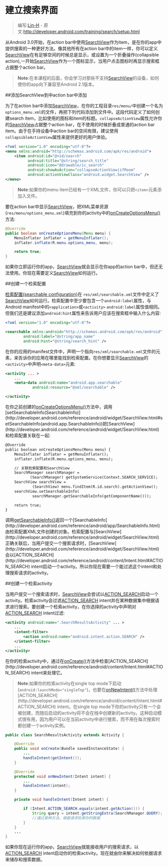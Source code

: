 # 建立搜索界面

> 编写:[Lin-H](https://github.com/Lin-H) - 原文:<http://developer.android.com/training/search/setup.html>

从Android 3.0开始，在action bar中使用[SearchView](http://developer.android.com/reference/android/widget/SearchView.html)作为item，是在你的app中提供搜索的一种更好方法。像其他所有在action bar中的item一样，你可以定义[SearchView](http://developer.android.com/reference/android/widget/SearchView.html)在有足够空间的时候总是显示，或设置为一个折叠操作(collapsible action),一开始[SearchView](http://developer.android.com/reference/android/widget/SearchView.html)作为一个图标显示，当用户点击图标时再显示搜索框占据整个action bar。

>**Note**:在本课程的后面，你会学习对那些不支持[SearchView](http://developer.android.com/reference/android/widget/SearchView.html)的设备，如何使你的app向下兼容至Android 2.1版本。

##添加SearchView到中action bar中添加

为了在action bar中添加[SearchView](http://developer.android.com/reference/android/widget/SearchView.html)，在你的工程目录`res/menu/`中创建一个名为`options_menu.xml`的文件，再把下列代码添加到文件中。这段代码定义了如何创建search item，比如使用的图标和item的标题。`collapseActionView`属性允许你的[SearchView](http://developer.android.com/reference/android/widget/SearchView.html)占据整个action bar，在不使用的时候折叠成普通的action bar item。由于在手持设备中action bar的空间有限，建议使用`collapsibleActionView`属性来提供更好的用户体验。

```xml
<?xml version="1.0" encoding="utf-8"?>
<menu xmlns:android="http://schemas.android.com/apk/res/android">
    <item android:id="@+id/search"
          android:title="@string/search_title"
          android:icon="@drawable/ic_search"
          android:showAsAction="collapseActionView|ifRoom"
          android:actionViewClass="android.widget.SearchView" />
</menu>
```

>**Note**:如果你的menu item已经有一个XML文件，你可以只把`<item>`元素添加入文件。

要在action bar中显示[SearchView](http://developer.android.com/reference/android/widget/SearchView.html)，把XML菜单资源(`res/menu/options_menu.xml`)填充到你的activity中的[onCreateOptionsMenu()](http://developer.android.com/reference/android/app/Activity.html#onCreateOptionsMenu(android.view.Menu))方法:

```java
@Override
public boolean onCreateOptionsMenu(Menu menu) {
    MenuInflater inflater = getMenuInflater();
    inflater.inflate(R.menu.options_menu, menu);

    return true;
}
```

如果你立即运行你的app，[SearchView](http://developer.android.com/reference/android/widget/SearchView.html)就会显示在你app的action bar中，但还无法使用。你现在需要定义[SearchView](http://developer.android.com/reference/android/widget/SearchView.html)如何运行。

##创建一个检索配置

[检索配置(searchable configuration)](http://developer.android.com/guide/topics/search/searchable-config.html)在 `res/xml/searchable.xml`文件中定义了[SearchView](http://developer.android.com/reference/android/widget/SearchView.html)如何运行。检索配置中至少要包含一个`android:label`属性，与Android manifest中的`<application>`或`<activity>` `android:label`属性值相同。但我们还是建议添加`android:hint`属性来告诉用户应该在搜索框中输入什么内容:

```xml
<?xml version="1.0" encoding="utf-8"?>

<searchable xmlns:android="http://schemas.android.com/apk/res/android"
        android:label="@string/app_name"
        android:hint="@string/search_hint" />
```

在你的应用的manifest文件中，声明一个指向`res/xml/searchable.xml`文件的[<meta-data>](http://developer.android.com/guide/topics/manifest/meta-data-element.html)元素，来告诉你的应用在哪里能找到检索配置。在你想要显示[SearchView](http://developer.android.com/reference/android/widget/SearchView.html)的`<activity>`中声明`<meta-data>`元素:

```xml
<activity ... >
    ...
    <meta-data android:name="android.app.searchable"
            android:resource="@xml/searchable" />

</activity>
```

在你之前创建的[onCreateOptionsMenu()](http://developer.android.com/reference/android/app/Activity.html#onCreateOptionsMenu(android.view.Menu))方法中，调用[setSearchableInfo(SearchableInfo)](http://developer.android.com/reference/android/widget/SearchView.html#setSearchableInfo(android.app.SearchableInfo))把[SearchView](http://developer.android.com/reference/android/widget/SearchView.html)和检索配置关联在一起:

```xml
@Override
public boolean onCreateOptionsMenu(Menu menu) {
    MenuInflater inflater = getMenuInflater();
    inflater.inflate(R.menu.options_menu, menu);

    // 关联检索配置和SearchView
    SearchManager searchManager =
           (SearchManager) getSystemService(Context.SEARCH_SERVICE);
    SearchView searchView =
            (SearchView) menu.findItem(R.id.search).getActionView();
    searchView.setSearchableInfo(
            searchManager.getSearchableInfo(getComponentName()));

    return true;
}
```

调用[getSearchableInfo()](http://developer.android.com/reference/android/app/SearchManager.html#getSearchableInfo(android.content.ComponentName))返回一个[SearchableInfo](http://developer.android.com/reference/android/app/SearchableInfo.html)由检索配置XML文件创建的对象。检索配置与[SearchView](http://developer.android.com/reference/android/widget/SearchView.html)正确关联后，当用户提交一个搜索请求时，[SearchView](http://developer.android.com/reference/android/widget/SearchView.html)会以[ACTION_SEARCH](http://developer.android.com/reference/android/content/Intent.html#ACTION_SEARCH) intent启动一个activity。所以你现在需要一个能过滤这个intent和处理搜索请求的activity。

##创建一个检索activity

当用户提交一个搜索请求时，[SearchView](http://developer.android.com/reference/android/widget/SearchView.html)会尝试以[ACTION_SEARCH](http://developer.android.com/reference/android/content/Intent.html#ACTION_SEARCH)启动一个activity。检索activity会过滤[ACTION_SEARCH](http://developer.android.com/reference/android/content/Intent.html#ACTION_SEARCH) intent并在某种数据集中根据请求进行搜索。要创建一个检索activity，在你选择的activity中声明对[ACTION_SEARCH](http://developer.android.com/reference/android/content/Intent.html#ACTION_SEARCH) intent过滤:

```xml
<activity android:name=".SearchResultsActivity" ... >
    ...
    <intent-filter>
        <action android:name="android.intent.action.SEARCH" />
    </intent-filter>
    ...
</activity>
```

在你的检索activity中，通过在[onCreate()](http://developer.android.com/reference/android/app/Activity.html#onCreate(android.os.Bundle))方法中检查[ACTION_SEARCH](http://developer.android.com/reference/android/content/Intent.html#ACTION_SEARCH) intent来处理它。

>**Note**:如果你的检索activity在single top mode下启动(`android:launchMode="singleTop"`)，也要在[onNewIntent()](http://developer.android.com/reference/android/app/Activity.html#onNewIntent(android.content.Intent))方法中处理[ACTION_SEARCH](http://developer.android.com/reference/android/content/Intent.html#ACTION_SEARCH) intent。在single top mode下你的activity只有一个会被创建，而随后启动的activity将不会在栈中创建新的activity。这种启动模式很有用，因为用户可以在当前activity中进行搜索，而不用在每次搜索时都创建一个activity实例。

```java
public class SearchResultsActivity extends Activity {

    @Override
    public void onCreate(Bundle savedInstanceState) {
        ...
        handleIntent(getIntent());
    }

    @Override
    protected void onNewIntent(Intent intent) {
        ...
        handleIntent(intent);
    }

    private void handleIntent(Intent intent) {

        if (Intent.ACTION_SEARCH.equals(intent.getAction())) {
            String query = intent.getStringExtra(SearchManager.QUERY);
            //通过某种方法，根据请求检索你的数据
        }
    }
    ...
}
```

如果你现在运行你的app，[SearchView](http://developer.android.com/reference/android/widget/SearchView.html)就能接收用户的搜索请求，以[ACTION_SEARCH](http://developer.android.com/reference/android/content/Intent.html#ACTION_SEARCH) intent启动你的检索activity。现在就由你来解决如何依据请求来储存和搜索数据。

